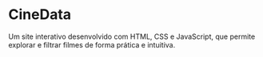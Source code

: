 # CineData
Um site interativo desenvolvido com HTML, CSS e JavaScript, que permite explorar e filtrar filmes de forma prática e intuitiva.

